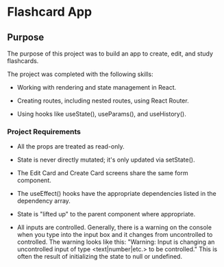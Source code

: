<h1> Flashcard App </h1>

<h2> Purpose </h2>

The purpose of this project was to build an app to create, edit, and study flashcards. 

The project was completed with the following skills: 

* Working with rendering and state management in React.

* Creating routes, including nested routes, using React Router.

* Using hooks like useState(), useParams(), and useHistory().

<h3> Project Requirements </h3>

* All the props are treated as read-only.

* State is never directly mutated; it's only updated via setState().

* The Edit Card and Create Card screens share the same form component.

* The useEffect() hooks have the appropriate dependencies listed in the dependency array.

* State is "lifted up" to the parent component where appropriate.

* All inputs are controlled. Generally, there is a warning on the console when you type into the input box and it changes from uncontrolled to controlled. The warning looks like this: "Warning: Input is changing an uncontrolled input of type <text|number|etc.> to be controlled." This is often the result of initializing the state to null or undefined.
